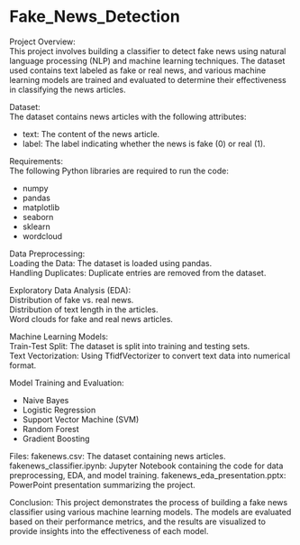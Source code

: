 # Fake_News_Detection  

Project Overview:  
This project involves building a classifier to detect fake news using natural language processing (NLP) and machine learning techniques. The dataset used contains text labeled as fake or real news, and various machine learning models are trained and evaluated to determine their effectiveness in classifying the news articles.  

Dataset:  
The dataset contains news articles with the following attributes:  

- text: The content of the news article.  
- label: The label indicating whether the news is fake (0) or real (1).
  
Requirements:  
The following Python libraries are required to run the code:  

- numpy
- pandas
- matplotlib
- seaborn
- sklearn
- wordcloud

Data Preprocessing:  
Loading the Data: The dataset is loaded using pandas.    
Handling Duplicates: Duplicate entries are removed from the dataset.

Exploratory Data Analysis (EDA):  
Distribution of fake vs. real news.  
Distribution of text length in the articles.  
Word clouds for fake and real news articles.  

Machine Learning Models:  
Train-Test Split: The dataset is split into training and testing sets.  
Text Vectorization: Using TfidfVectorizer to convert text data into numerical format.  

Model Training and Evaluation:  
- Naive Bayes  
- Logistic Regression  
- Support Vector Machine (SVM)  
- Random Forest  
- Gradient Boosting  

Files:
fakenews.csv: The dataset containing news articles.
fakenews_classifier.ipynb: Jupyter Notebook containing the code for data preprocessing, EDA, and model training.
fakenews_eda_presentation.pptx: PowerPoint presentation summarizing the project.

Conclusion:
This project demonstrates the process of building a fake news classifier using various machine learning models. The models are evaluated based on their performance metrics, and the results are visualized to provide insights into the effectiveness of each model.

